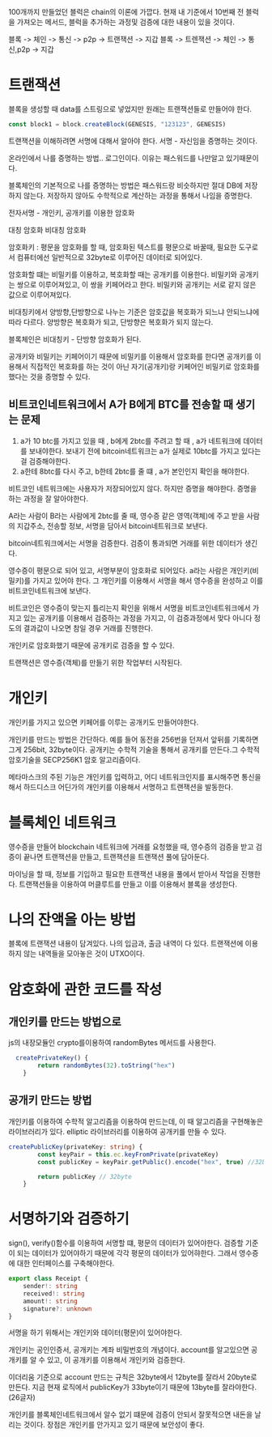 100개까지 만들었던 블럭은 chain의 이론에 가깝다.
현재 내 기준에서 10번째 전 블럭을 가져오는 메서드, 블럭을 추가하는 과정및 검증에 대한 내용이 있을 것이다.

블록 -> 체인 -> 통신 -> p2p -> 트랜잭션 -> 지갑
블록 -> 트렌잭션 -> 체인 -> 통신,p2p -> 지갑

# 트랜잭션

블록을 생성할 때 data를 스트링으로 넣었지만 원래는 트랜잭션들로 만들어야 한다.

```ts
const block1 = block.createBlock(GENESIS, "123123", GENESIS)
```

트랜잭션을 이해하려면 서명에 대해서 알아야 한다.
서명 - 자신임을 증명하는 것이다.

온라인에서 나를 증명하는 방법.. 로그인이다. 이유는 패스워드를 나만알고 있기때문이다.

블록체인의 기본적으로 나를 증명하는 방법은 패스워드랑 비슷하지만 절대 DB에 저장하지 않는다.
저장하지 않아도 수학적으로 계산하는 과정을 통해서 나임을 증명한다.

전자서명 - 개인키, 공개키를 이용한 암호화

대칭 암호화
비대칭 암호화

암호화키 : 평문을 암호화를 할 때, 암호화된 텍스트를 평문으로 바꿀때, 필요한 도구로서 컴퓨터에선 일반적으로 32byte로 이루어진 데이터로 되어있다.

암호화할 떄는 비밀키를 이용하고, 복호화할 때는 공개키를 이용한다.
비밀키와 공개키는 쌍으로 이루어져있고, 이 쌍을 키페어라고 한다.
비밀키와 공개키는 서로 같지 않은 값으로 이루어져있다.

비대칭키에서 양방향,단방향으로 나누는 기준은 암호값을 복호화가 되느냐 안되느냐에 따라 다르다.
양방향은 복호화가 되고, 단방향은 복호화가 되지 않는다.

블록체인은 비대칭키 - 단방향 암호화가 된다.

공개키와 비밀키는 키페어이기 때문에 비밀키를 이용해서 암호화를 한다면 공개키를 이용해서 직접적인 복호화를 하는 것이 아닌 자기(공개키)랑 키페어인 비밀키로 암호화를 했다는 것을 증명할 수 있다.

## 비트코인네트워크에서 A가 B에게 BTC를 전송할 때 생기는 문제

1. a가 10 btc를 가지고 있을 때 , b에게 2btc를 주려고 할 때 ,
   a가 네트워크에 데이터를 보내야한다. 보내기 전에 bitcoin네트워크는 a가 실제로 10btc를 가지고 있다는 걸 검증해야한다.
2. a한테 8btc를 다시 주고, b한테 2btc를 줄 떄 , a가 본인인지 확인을 해야한다.

비트코인 네트워크에는 사용자가 저장되어있지 않다. 하지만 증명을 해야한다. 증명을 하는 과정을 잘 알아야한다.

A라는 사람이 B라는 사람에게 2btc를 줄 때, 영수증 같은 영역(객체)에 주고 받을 사람의 지갑주소, 전송할 정보, 서명을 담아서 bitcoin네트워크로 보낸다.

bitcoin네트워크에서는 서명을 검증한다. 검증이 통과되면 거래를 위한 데이터가 생긴다.

영수증이 평문으로 되어 있고, 서명부분이 암호화로 되어있다.
a라는 사람은 개인키(비밀키)를 가지고 있어야 한다. 그 개인키를 이용해서 서명을 해서 영수증을 완성하고
이를 비트코인네트워크에 보낸다.

비트코인은 영수증이 맞는지 틀리는지 확인을 위해서 서명을 비트코인네트워크에서 가지고 있는 공개키를 이용해서 검증하는 과정을 가지고, 이 검증과정에서 맞다 아니다 정도의 결과값이 나오면 참일 경우 거래를 진행한다.

개인키로 암호화했기 때문에 공개키로 검증을 할 수 있다.

트랜잭션은 영수증(객체)를 만들기 위한 작업부터 시작된다.

# 개인키

개인키를 가지고 있으면 키페어를 이루는 공개키도 만들어야한다.

개인키를 만드는 방법은 간단하다.
예를 들어 동전을 256번을 던져서 앞뒤를 기록하면 그게 256bit, 32byte이다.
공개키는 수학적 기술을 통해서 공개키를 만든다.그 수학적 암호기술을 SECP256K1 암호 알고리즘이다.

메타마스크의 주된 기능은 개인키를 입력하고, 어디 네트워크인지를 표시해주면 통신을 해서
하드디스크 어딘가의 개인키를 이용해서 서명하고 트랜잭션을 발동한다.

# 블록체인 네트워크

영수증을 만들어 blockchain 네트워크에 거래를 요청했을 때, 영수증의 검증을 받고 검증이 끝나면 트랜잭션을 만들고, 트랜잭션을 트랜잭션 풀에 담아둔다.

마이닝을 할 때, 정보를 기입하고 필요한 트랜잭션 내용을 풀에서 받아서 작업을 진행한다. 트랜잭션들을 이용하여 머클루트를 만들고 이를 이용해서 블록을 생성한다.

# 나의 잔액을 아는 방법

블록에 트랜잭션 내용이 담겨있다. 나의 입금과, 출금 내역이 다 있다.
트랜잭션에 이용하지 않는 내역들을 모아놓은 것이 UTXO이다.

# 암호화에 관한 코드를 작성

## 개인키를 만드는 방법으로

js의 내장모듈인 crypto를이용하여 randomBytes 메서드를 사용한다.

```ts
  createPrivateKey() {
        return randomBytes(32).toString("hex")
    }
```

## 공개키 만드는 방법

개인키를 이용하여 수학적 알고리즘을 이용하여 만드는데,
이 때 알고리즘을 구현해놓은 라이브러리가 있다. elliptic 라이브러리를 이용하여 공개키를 만들 수 있다.

```ts
createPublicKey(privateKey: string) {
        const keyPair = this.ec.keyFromPrivate(privateKey)
        const publicKey = keyPair.getPublic().encode("hex", true) //32byte + 1byte

        return publicKey // 32byte
    }
```

# 서명하기와 검증하기

sign(), verify()함수를 이용하여 서명할 떄, 평문의 데이터가 있어야한다.
검증할 기준이 되는 데이터가 있어야하기 때문에 각각 평문의 데이터가 있어햐한다. 그래서 영수증에 대한 인터페이스를 구축해야한다.

```ts
export class Receipt {
    sender!: string
    received!: string
    amount!: string
    signature?: unknown
}
```

서명을 하기 위해서는 개인키와 데이터(평문)이 있어야한다.

개인키는 공인인증서, 공개키는 계좌 비밀번호의 개념이다.
account를 알고있으면 공개키를 알 수 있고, 이 공개키를 이용해서 개인키와 검증한다.

이더리움 기준으로 account 만드는 규칙은 32byte에서 12byte를 잘라서 20byte로 만든다.
지금 현재 로직에서 publicKey가 33byte이기 때문에 13byte를 잘라야한다. (26글자)

개인키를 블록체인네트워크에서 알수 없기 떄문에 검증이 안되서 잘못적으면 내돈을 날리는 것이다.
장점은 개인키를 안가지고 있기 때문에 보안성이 좋다.
